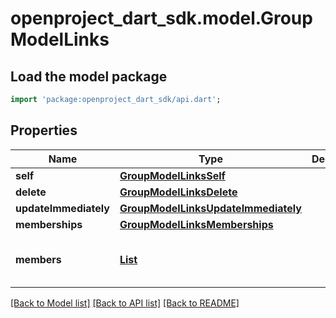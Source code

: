 # openproject_dart_sdk.model.GroupModelLinks

## Load the model package
```dart
import 'package:openproject_dart_sdk/api.dart';
```

## Properties
Name | Type | Description | Notes
------------ | ------------- | ------------- | -------------
**self** | [**GroupModelLinksSelf**](GroupModelLinksSelf.md) |  | 
**delete** | [**GroupModelLinksDelete**](GroupModelLinksDelete.md) |  | [optional] 
**updateImmediately** | [**GroupModelLinksUpdateImmediately**](GroupModelLinksUpdateImmediately.md) |  | [optional] 
**memberships** | [**GroupModelLinksMemberships**](GroupModelLinksMemberships.md) |  | [optional] 
**members** | [**List<GroupModelLinksMembersInner>**](GroupModelLinksMembersInner.md) |  | [optional] [default to const []]

[[Back to Model list]](../README.md#documentation-for-models) [[Back to API list]](../README.md#documentation-for-api-endpoints) [[Back to README]](../README.md)


